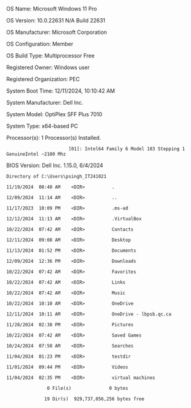 OS Name:                   Microsoft Windows 11 Pro

OS Version:                10.0.22631 N/A Build 22631

OS Manufacturer:           Microsoft Corporation

OS Configuration:          Member 

OS Build Type:             Multiprocessor Free

Registered Owner:          Windows user

Registered Organization:   PEC

System Boot Time:          12/11/2024, 10:10:42 AM

System Manufacturer:       Dell Inc.

System Model:              OptiPlex SFF Plus 7010

System Type:               x64-based PC

Processor(s):              1 Processor(s) Installed.

                           [01]: Intel64 Family 6 Model 183 Stepping 1 GenuineIntel ~2100 Mhz

BIOS Version:              Dell Inc. 1.15.0, 6/4/2024

```
Directory of C:\Users\psingh_IT241021

11/19/2024  08:40 AM    <DIR>          .

12/09/2024  11:14 AM    <DIR>          ..

11/17/2023  10:09 PM    <DIR>          .ms-ad

12/12/2024  11:13 AM    <DIR>          .VirtualBox

10/22/2024  07:42 AM    <DIR>          Contacts

12/11/2024  09:08 AM    <DIR>          Desktop

11/13/2024  01:52 PM    <DIR>          Documents

12/09/2024  12:36 PM    <DIR>          Downloads

10/22/2024  07:42 AM    <DIR>          Favorites

10/22/2024  07:42 AM    <DIR>          Links

10/22/2024  07:42 AM    <DIR>          Music

10/22/2024  10:10 AM    <DIR>          OneDrive

12/11/2024  10:11 AM    <DIR>          OneDrive - lbpsb.qc.ca

11/28/2024  02:38 PM    <DIR>          Pictures

10/22/2024  07:42 AM    <DIR>          Saved Games

10/24/2024  07:50 AM    <DIR>          Searches

11/04/2024  01:23 PM    <DIR>          testdir

11/01/2024  09:44 PM    <DIR>          Videos

11/04/2024  02:35 PM    <DIR>          virtual machines

               0 File(s)              0 bytes

              19 Dir(s)  929,737,056,256 bytes free
```
